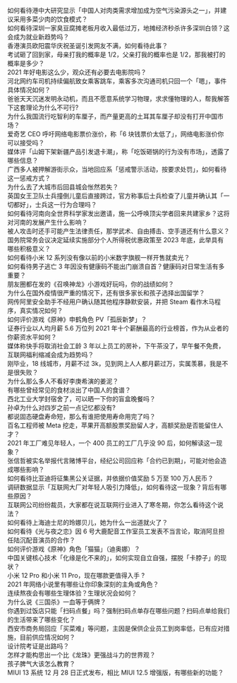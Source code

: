 如何看待港中大研究显示「中国人对肉类需求增加成为空气污染源头之一」，并建议采用多菜少肉的饮食模式？  
如何看待深圳一家臭豆腐摊老板月收入最低过万，地摊经济秒杀许多深圳白领？这会成为就业新趋势吗？  
香港演员欧阳震华庆祝圣诞引发网友不满，如何看待此事？  
考试砸了回到家，母亲打我的概率是 1/2，父亲打我的概率也是 1/2，那我被打的概率是多少？  
2021 年好电影这么少，观众还有必要去电影院吗？  
河北网约车司机持续偏航致女乘客跳车，乘客多次沟通司机只回一个「嗯」，事件具体情况如何？  
爸爸天天沉迷发明永动机，而且不愿意系统学习物理，求求懂物理的人，帮我解答下这套理论为什么不可行?  
为什么我国流行吃智利的车厘子，而产量更高的土耳其车厘子却没有打开中国市场？  
爱奇艺 CEO 呼吁网络电影票价涨价，称「6 块钱票价太低了」，网络电影涨价你可以接受吗？  
媒体评「山姆下架新疆产品引发退卡潮」，称「吃饭砸锅的行为没有市场」，透露了哪些信息？  
广西多人被押解游街示众，当地回应系「惩戒警示活动，按要求处罚」，如何看待这一惩戒方式？  
为什么去了大城市后回县城会怅然若失？  
英国女王卫队士兵撞倒儿童后直接跨过，官方称事后士兵检查了儿童并确认其「一切都好」，士兵这一行为合理吗？  
如何看待河南向全世界科学家发出邀请，施一公呼唤顶尖学者回来共建家乡？这将对河南的发展产生什么影响？  
被人攻击时还手可能产生法律责任，那学武术、自由搏击、空手道还有什么意义？  
国务院常务会议决定延续实施部分个人所得税优惠政策至 2023 年底，此举具有哪些积极意义？  
如何看待小米 12 系列没有像以前的小米数字旗舰一样开售就卖光？  
如何看待男子逃亡 3 年因没有健康码不能出门崩溃自首？健康码对日常生活有多重要？  
朋友圈都在发的《召唤神龙》小游戏好玩吗，你的战绩如何？  
为什么在国外疫情很严重的情况下，还有很多家长和孩子选择出国留学？  
网传阿里安全助手不经用户确认随其他程序静默安装，并把 Steam 看作木马程序，真实情况如何？  
如何评价游戏《原神》申鹤角色 PV「孤辰新梦」？  
证券行业以人均月薪 5.6 万位列 2021 年十个薪酬最高的行业榜首，作为从业者的你薪资水平如何？  
媒体称快手将取消社会工龄 3 年以上员工的房补，下午茶没了，早午餐不免费，互联网福利缩减会成为趋势吗？  
刚毕业，18 线城市，月薪不过 3k，见到网上人人都月薪过万，实属羡慕，我是不是很失败？  
为什么那么多人不看好李庚希演的姜泥？  
有哪些曾经常见的食材淡出了中国人的食谱？  
西北工业大学封宿舍了，可以晒一下你的盲盒晚餐吗？  
孙卓为什么对四岁之前一点记忆都没有?  
都说固态硬盘寿命短，那么有谁把使用寿命用完了吗？  
百名工程师被 Meta 挖走，苹果开高额股票奖励留人才，高额奖励是否能留住人才？  
2021 年工厂难见年轻人，一个 400 员工的工厂几乎没 90 后，如何解读这一现象？  
张信哲被实名举报代言赌博平台，经纪公司回应称「合约已到期」，可能对他会造成哪些影响？  
如何看待比亚迪将征集黑公关证据，并依据价值奖励 5 万至 100 万人民币？  
调研数据显示「互联网大厂对年轻人吸引力降低」，如何看待这一现象？背后有哪些原因？  
互联网公司纷纷裁员，大家都在说互联网行业进入了寒冬期，你怎么看待这个说法？  
如何看待上海迪士尼的玲娜贝儿，她为什么一出道就火了？  
如何看待《光与夜之恋》因 6 号大鹿配音工作室员工发表不当言论，取消阿旦担任陆沉配音演员的合作？  
如何评价游戏《原神》角色「猫猫」（迪奥娜）？  
中国关键核心技术「化缘是化不来的」，如何实现自立自强，摆脱「卡脖子」的现状？  
小米 12 Pro 和小米 11 Pro，现在哪款更值得入手 ?  
2021 年网络小说里有哪些让你印象深刻的主角或角色？  
连续熬夜会有哪些生理体验？生理状况会如何？  
为什么说《三国杀》一血等于俩牌？  
你遇到过饭店只能「扫码点餐」吗？强制扫码点单存在哪些问题？扫码点单给我们的生活带来了哪些变化？  
西安市商务局回应「买菜难」等问题，主因是保供企业员工到岗率低，已有应对措施，目前供应情况如何？  
设计院考证是出路吗？  
怎样才能构思出一个比《龙珠》更强战斗力的世界观？  
孩子脾气大该怎么教育？  
MIUI 13 系统 12 月 28 日正式发布，相比 MIUI 12.5 增强版，有哪些新的功能？  
